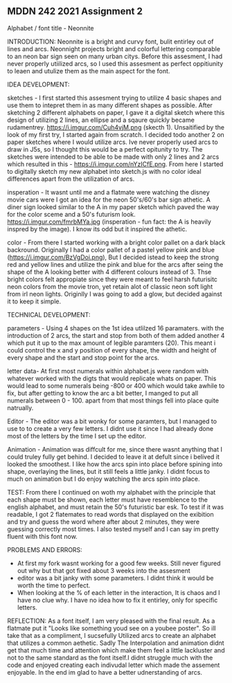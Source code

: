 ## MDDN 242 2021 Assignment 2

Alphabet / font title - Neonnite


INTRODUCTION:
Neonnite is a bright and curvy font, bulit entirley out of lines and arcs. Neonnight projects bright and colorful lettering comparable to an neon bar sign seen on many urban citys. Before this assesment, I had never properly utiilized arcs, so I used this assesment as  perfect oppitiunity to leaen and utulize them as the main aspect for the font.

IDEA DEVELOPMENT:

sketches - 
I first started this assesment trying to utilize 4 basic shapes and use them to intepret them in as many different shapes as possible. After sketching 2 different alphabets on paper, I gave it a digital sketch where this design of utilizing 2 lines, an ellipse and a sqaure quickly became rudamentrey. https://i.imgur.com/Cuh4vjM.png (skecth 1). Unsaitified by the look of my first try, I started again from scratch. I decided todo another 2 on paper sketches where I would utilize arcs. Ive never properly used arcs to draw in J5s, so I thought this would be a perfect opitunity to try. The sketches were intended to be able to be made with only 2 lines and 2 arcs which resulted in this - https://i.imgur.com/nYzICfE.png. From here I started to digitally sketch my new alphabet into sketch.js with no color ideal differences apart from the utilization of arcs. 

insperation -
It wasnt until me and a flatmate were watching the disney movie cars were I got an idea for the neon 50's/60's bar sign athetic. A diner sign looked similar to the A in my paper sketch which paved the way for the color sceme and a 50's futurism look. https://i.imgur.com/fmrbMYa.jpg (insperation - fun fact: the A is heavily inspred by the image). I know its odd but it inspired the athetic. 

color - 
From there I started working with a bright color pallet on a dark black backround. Originally I had a color pallet of a pastel  yellow pink and blue (https://i.imgur.com/BzVgDoi.png), But I decided istead to keep the strong red and yellow lines and utilize the pink and blue for the arcs after seing the shape of the A looking better with 4 different colours instead of 3. Thse bright colors felt appropiate since they were meant to feel harsh futurisitc neon colors from the movie tron, yet retain alot of classic neon soft light from irl neon lights. Originlly I was going to add a glow, but decided against it to keep it simple.


TECHNICAL DEVELOPMENT:

parameters - 
Using 4 shapes on the 1st idea utlilzed 16 paramaters. with the introduction of 2 arcs, the start and stop from both of them added another 4 which put it up to the max amount of legible paramters (20). This meant i could control the x and y position of every shape, the width and height of every shape and the start and stop point for the arcs.

letter data- 
At first most numerals within alphabet.js were random with whatever worked with the digts that would replicate whats on paper. This would lead to some numerals being -800 or 400 which would take awhile to fix, but after getting to know the arc a bit better, I manged to put all numerals between 0 - 100. apart from that most things fell into place quite natrually. 

Editor - 
The editor was a bit wonky for some paramters, but I managed to use to to create a very few letters. I didnt use it since I had already done most of the letters by the time I set up the editor.

Animation - 
Animation was diffcult for me, since there wasnt anything that I could truley fully get behind. I decided to leave it at defult since i belived it looked the smoothest. I like how the arcs spin into place before spining into shape, overlaying the lines, but it still feels a little janky. I didnt focus to much on animation but I do enjoy watching the arcs spin into place.

TEST:
From there I continued on woth my alphabet with the principle that each shape must be shown, each letter must have resemblence to the english alphabet, and must retain the 50's futuristic bar esk. To test if it was readable, I got 2 flatemates to read words that displayed on the exibition and try and guess the word where after about 2 minutes, they were guessing correctly most times. I also tested myself and I can say im pretty fluent with this font now.

PROBLEMS AND ERRORS:
- At first my fork wasnt working for a good few weeks. Still never figured out why but that got fixed about 3 weeks into the assesment
- editor was a bit janky with some parameters. I didnt think it would be worth the time to perfect.
- When looking at the % of each letter in the interaction, It is chaos and I have no clue why. I have no idea how to fix it entirley, only for specific letters.


REFLECTION:
As a font itself, I am very pleased with the final result. As a flatmate put it "Looks like something youd see on a youbee poster". So ill take that as a compliment, I sucsefully Utilized arcs to create an alphabet that utilizes a common aethetic. Sadly The Interpolation and animation didnt get that much time and attention which make them feel a little lackluster and not to the same standard as the font itself.I didnt struggle much with the code and enjoyed creating each indivudal letter which made the assement enjoyable. In the end im glad to have a better udnerstanding of arcs. 


